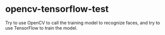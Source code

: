 # opencv-tensorflow-test
Try to use OpenCV to call the training model to recognize faces, and try to use TensorFlow to train the model.
